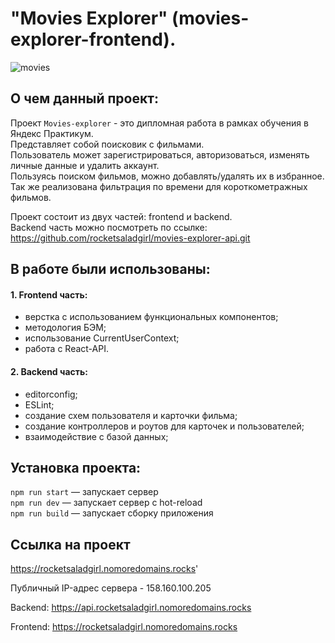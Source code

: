 # "Movies Explorer" (movies-explorer-frontend).
![movies](https://github.com/rocketsaladgirl/movies-explorer-frontend/assets/114432448/3f2199e3-8e7d-4d77-b8d1-b0e68107e5a5)

## О чем данный проект:
Проект `Movies-explorer` - это дипломная работа в рамках обучения в Яндекс Практикум.</br> 
Представляет собой поисковик с фильмами.</br> 
Пользователь может зарегистрироваться, авторизоваться, изменять личные данные и удалить аккаунт.</br>
Пользуясь поиском фильмов, можно добавлять/удалять их в избранное. Так же реализована фильтрация по времени для короткометражных фильмов.</br>

Проект состоит из двух частей: frontend и backend. </br>
Backend часть можно посмотреть по ссылке: https://github.com/rocketsaladgirl/movies-explorer-api.git

## В работе были использованы:
#### 1. Frontend часть:
   + верстка с использованием функциональных компонентов;
   + методология БЭМ;
   + использование CurrentUserContext;
   + работа с React-API.
     
#### 2. Backend часть:
+ editorconfig;
+ ESLint;
+ создание схем пользователя и карточки фильма;
+ создание контроллеров и роутов для карточек и пользователей;
+ взаимодействие с базой данных;

## Установка проекта:
`npm run start` — запускает сервер   
`npm run dev` — запускает сервер с hot-reload</br>
`npm run build` — запускает сборку приложения
  
## Ссылка на проект
https://rocketsaladgirl.nomoredomains.rocks'
  
Публичный IP-адрес сервера - 158.160.100.205
  
Backend: https://api.rocketsaladgirl.nomoredomains.rocks  

Frontend: https://rocketsaladgirl.nomoredomains.rocks 







